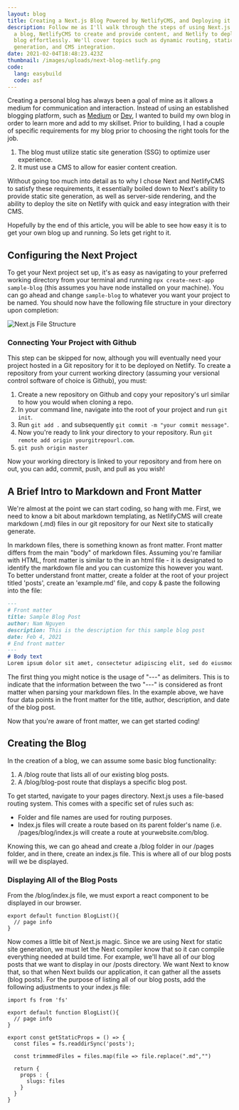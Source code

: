 ```yaml
---
layout: blog
title: Creating a Next.js Blog Powered by NetlifyCMS, and Deploying it on Netlify
description: Follow me as I'll walk through the steps of using Next.js to create
  a blog, NetlifyCMS to create and provide content, and Netlify to deploy the
  blog effortlessly. We'll cover topics such as dynamic routing, static site
  generation, and CMS integration.
date: 2021-02-04T18:48:23.423Z
thumbnail: /images/uploads/next-blog-netlify.png
code:
  lang: easybuild
  code: asf
---
```



Creating a personal blog has always been a goal of mine as it allows a medium for communication and interaction. Instead of using an established blogging platform, such as [Medium](https://medium.com/) or [Dev](dev.to), I wanted to build my own blog in order to learn more and add to my skillset. Prior to building, I had a couple of specific requirements for my blog prior to choosing the right tools for the job. 

1. The blog must utilize static site generation (SSG) to optimize user experience.
2. It must use a CMS to allow for easier content creation.

Without going too much into detail as to why I chose Next and NetlifyCMS to satisfy these requirements, it essentially boiled down to Next's ability to provide static site generation, as well as server-side rendering, and the ability to deploy the site on Netlify with quick and easy integration with their CMS. 

Hopefully by the end of this article, you will be able to see how easy it is to get your own blog up and running. So lets get right to it. 

## Configuring the Next Project

To get your Next project set up, it's as easy as navigating to your preferred working directory from your terminal and running `npx create-next-app sample-blog` (this assumes you have node installed on your machine).  You can go ahead and change `sample-blog` to whatever you want your project to be named. You should now have the following file structure in your directory upon completion: 

![Next.js File Structure](/images/uploads/screen-shot-2021-02-04-at-2.29.20-pm.png "Next.js File Structure")

### Connecting Your Project with Github

This step can be skipped for now, although you will eventually need your project hosted in a Git repository for it to be deployed on Netlify. To create a repository from your current working directory (assuming your versional control software of choice is Github), you must: 

1. Create a new repository on Github and copy your repository's url similar to how you would when cloning a repo.
2. In your command line, navigate into the root of your project and run `git init`.
3. Run `git add .` and subsequently `git commit -m "your commit message"`.
4. Now you're ready to link your directory to your repository. Run `git remote add origin yourgitrepourl.com`.
5. `git push origin master`

Now your working directory is linked to your repository and from here on out, you can add, commit, push, and pull as you wish! 

## A Brief Intro to Markdown and Front Matter

We're almost at the point we can start coding, so hang with me. First, we need to know a bit about markdown templating, as NetlifyCMS will create markdown (.md) files in our git repository for our Next site to statically generate. 

In markdown files, there is something known as front matter. Front matter differs from the main "body" of markdown files. Assuming you're familiar with HTML, front matter is similar to the <head /> in an html file - it is designated to identify the markdown file and you can customize this however you want. To better understand front matter, create a folder at the root of your project titled 'posts', create an 'example.md' file, and copy & paste the following into the file:

```markdown
---
# Front matter
title: Sample Blog Post
author: Nam Nguyen
description: This is the description for this sample blog post
date: Feb 4, 2021
# End front matter
---
# Body text
Lorem ipsum dolor sit amet, consectetur adipiscing elit, sed do eiusmod tempor incididunt ut labore et dolore magna aliqua. Ut enim ad minim veniam, quis nostrud exercitation ullamco laboris nisi ut aliquip ex ea commodo consequat.

```

The first thing you might notice is the usage of "---" as delimiters. This is to indicate that the information between the two "---" is considered as front matter when parsing your markdown files. In the example above, we have four data points in the front matter for the title, author, description, and date of the blog post. 

Now that you're aware of front matter, we can get started coding! 

## Creating the Blog

In the creation of a blog, we can assume some basic blog functionality:

1. A /blog route that lists all of our existing blog posts.
2. A /blog/blog-post route that displays a specific blog post.

To get started, navigate to your pages directory. Next.js uses a file-based routing system. This comes with a specific set of rules such as:

* Folder and file names are used for routing purposes.
* Index.js files will create a route based on its parent folder's name (i.e. /pages/blog/index.js will create a route at yourwebsite.com/blog.

Knowing this, we can go ahead and create a /blog folder in our /pages folder, and in there, create an index.js file. This is where all of our blog posts will we be displayed.

### Displaying All of the Blog Posts

From the /blog/index.js file, we must export a react component to be displayed in our browser. 

```
export default function BlogList(){
  // page info
}
```

Now comes a little bit of Next.js magic. Since we are using Next for static site generation, we must let the Next compiler know that so it can compile everything needed at build time. For example, we'll have all of our blog posts that we want to display in our /posts directory. We want Next to know that, so that when Next builds our application, it can gather all the assets (blog posts). For the purpose of listing all of our blog posts, add the following adjustments to your index.js file:

```
import fs from 'fs'

export default function BlogList(){
  // page info
}

export const getStaticProps = () => {
  const files = fs.readdirSync('posts');
  
  const trimmmedFiles = files.map(file => file.replace(".md","")
  
  return {
    props : {
      slugs: files
    }
  }
}
```